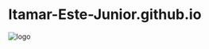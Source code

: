 # Itamar-Este-Junior.github.io
![logo](https://user-images.githubusercontent.com/48288328/54028383-8df9f280-4183-11e9-9a84-3a0fd4f3af2e.jpg)
